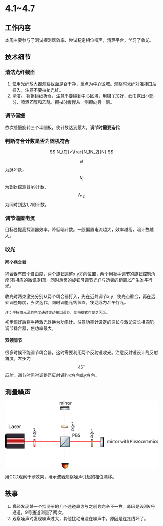 # 4.1~4.7

## 工作内容

本周主要参与了测试探测器效率，尝试稳定相位噪声，清理平台，学习了收光。

## 技术细节

### 清洁光纤截面

1. 使用光纤放大器观察截面是否干净，重点为中心区域。观察时光纤对准接口后插入，注意不要拉扯光纤。
2. 清洁。 将擦镜纸折叠，注意不要碰到中心区域，用镊子加好，纸巾露出小部分，喷洒乙醇和乙醚。擦拭时缓慢从一侧擦向另一侧。

### 调节偏振

依次缓慢旋转三个半圆板，使计数达到最大。**调节时需要迭代**

### 判断符合计数是否为随机符合

$$
N_{12}>\frac{N_1N_2}{N}
$$

$$N$$ 为脉冲数，$$N_i$$为到达探测器i的计数，$$N_{12}$$为同时到达1,2的计数。

### 调节偏置电流

目标是提高探测器效率，降低暗计数。一般偏置电流越大，效率越高，暗计数越大。

### 收光

#### 两个耦合器

耦合器有四个自由度，两个旋钮调整x,y方向位置，两个用扳手调节的旋钮控制角度(有相应的微调旋钮)。同时后面的旋钮可调节光纤与透镜的距离以产生准平行光。

收光时两束激光分别从两个耦合器打入，先在近处调节x,y，使光点重合，再在远处调整角度，多次迭代，同时调整光线位置，使之成为准平行光。

 	注：手持激光源的亮度通过拔动接口调节，切换模式可使之闪烁。

初步调好后将手持激光器换为功率计。注意功率计设定的波长与激光波长相匹配。调节耦合器，使功率最大。

#### 双镜调节

很多时候不能调节耦合器，这时需要利用两个反射镜收光。注意反射镜设计的反射角度，大多为$$45^\circ$$反射。调节时同时调整两反射镜的x方向或y方向。

## 测量噪声

![noise](../../image/noise.png)

用CCD观察干涉效果，用示波器观察噪声引起的相位漂移。

## 轶事

1. 曾经发现某一个探测器的几个通道趋势与之前的完全不一样。原因是没测6号通道，9号通道测量了两次。
2. 观察噪声时发现噪声过大，其他扰动淹没在噪声中。原因是连接线坏了。